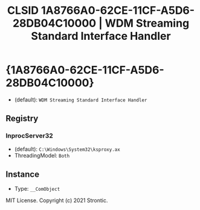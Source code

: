 ﻿---
title: "CLSID 1A8766A0-62CE-11CF-A5D6-28DB04C10000 | WDM Streaming Standard Interface Handler"
excerpt: What is COM-Object CLSID 1A8766A0-62CE-11CF-A5D6-28DB04C10000?
---

# {1A8766A0-62CE-11CF-A5D6-28DB04C10000}

* (default): `WDM Streaming Standard Interface Handler`

## Registry


### InprocServer32

* (default): `C:\Windows\System32\ksproxy.ax`
* ThreadingModel: `Both`

## Instance

* Type: `__ComObject`

MIT License. Copyright (c) 2021 Strontic.


